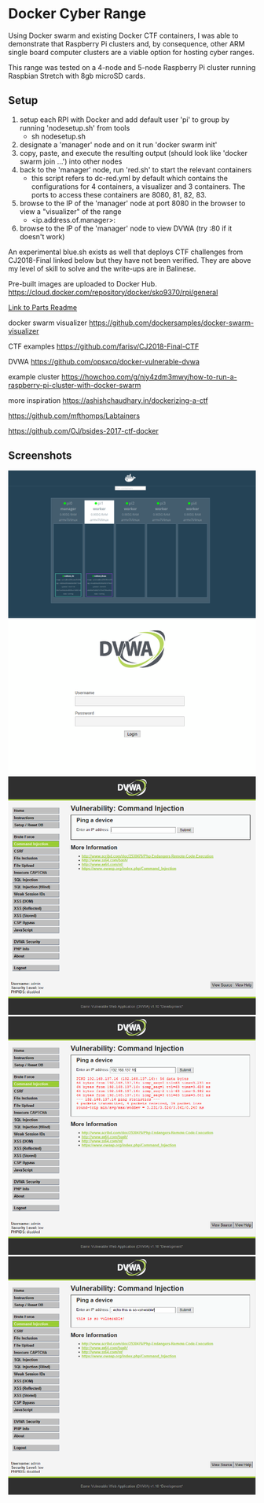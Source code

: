 # Docker Cyber Range

Using Docker swarm and existing Docker CTF containers, I was able to demonstrate that Raspberry Pi clusters and, by consequence, other ARM single board computer clusters are a viable option for hosting cyber ranges.

This range was tested on a 4-node and 5-node Raspberry Pi cluster running Raspbian Stretch with 8gb microSD cards.

## Setup
1. setup each RPI with Docker and add default user 'pi' to group by running 'nodesetup.sh' from tools
	- sh nodesetup.sh
2. designate a 'manager' node and on it run 'docker swarm init'
3. copy, paste, and execute the resulting output (should look like 'docker swarm join ...') into other nodes
4. back to the 'manager' node, run 'red.sh' to start the relevant containers
	- this script refers to dc-red.yml by default which contains the configurations for 4 containers, a visualizer and 3 containers. The ports to access these containers are 8080, 81, 82, 83.
5. browse to the IP of the 'manager' node at port 8080 in the browser to view a "visualizer" of the range
	- <ip.address.of.manager>:<port number>
6. browse to the IP of the 'manager' node to view DVWA (try :80 if it doesn't work)

An experimental blue.sh exists as well that deploys CTF challenges from CJ2018-Final linked below but they have not been verified. They are above my level of skill to solve and the write-ups are in Balinese.

Pre-built images are uploaded to Docker Hub.
https://cloud.docker.com/repository/docker/sko9370/rpi/general

[Link to Parts Readme](https://github.com/sko9370/CyberRangePi/blob/master/Parts.md)

docker swarm visualizer
https://github.com/dockersamples/docker-swarm-visualizer

CTF examples
https://github.com/farisv/CJ2018-Final-CTF

DVWA
https://github.com/opsxcq/docker-vulnerable-dvwa

example cluster
https://howchoo.com/g/njy4zdm3mwy/how-to-run-a-raspberry-pi-cluster-with-docker-swarm

more inspiration
https://ashishchaudhary.in/dockerizing-a-ctf

https://github.com/mfthomps/Labtainers

https://github.com/OJ/bsides-2017-ctf-docker

## Screenshots

![redtest visualizer](https://github.com/sko9370/CyberRangePi/blob/master/Screenshots/redtest%20viz.PNG)
![dvwa login](https://github.com/sko9370/CyberRangePi/blob/master/Screenshots/dvwa.PNG)
![dvwa 01](https://github.com/sko9370/CyberRangePi/blob/master/Screenshots/dvwa%20command%20injection%2001.PNG)
![dvwa 02](https://github.com/sko9370/CyberRangePi/blob/master/Screenshots/dvwa%20command%20injection%2002.PNG)
![dvwa 03](https://github.com/sko9370/CyberRangePi/blob/master/Screenshots/dvwa%20command%20injection%2003.PNG)
